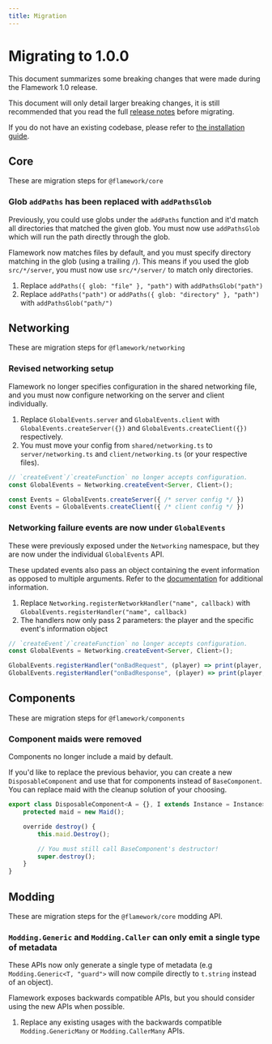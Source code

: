 ```yaml
---
title: Migration
---
```


# Migrating to 1.0.0
This document summarizes some breaking changes that were made during the Flamework 1.0 release.

This document will only detail larger breaking changes, it is still recommended that you read the full [release notes](/blog/2023/09/29/flamework-release) before migrating.

If you do not have an existing codebase, please refer to [the installation guide](/docs/installation).

## Core
These are migration steps for `@flamework/core`

### Glob `addPaths` has been replaced with `addPathsGlob`
Previously, you could use globs under the `addPaths` function and it'd match all directories that matched the given glob.
You must now use `addPathsGlob` which will run the path directly through the glob.

Flamework now matches files by default, and you must specify directory matching in the glob (using a trailing `/`).
This means if you used the glob `src/*/server`, you must now use `src/*/server/` to match only directories.

1. Replace `addPaths({ glob: "file" }, "path")` with `addPathsGlob("path")`
2. Replace `addPaths("path")` or `addPaths({ glob: "directory" }, "path")` with `addPathsGlob("path/")`

## Networking
These are migration steps for `@flamework/networking`

### Revised networking setup
Flamework no longer specifies configuration in the shared networking file, and you must now configure networking on the server and client individually.

1. Replace `GlobalEvents.server` and `GlobalEvents.client` with `GlobalEvents.createServer({})` and `GlobalEvents.createClient({})` respectively.
2. You must move your config from `shared/networking.ts` to `server/networking.ts` and `client/networking.ts` (or your respective files).

```ts
// `createEvent`/`createFunction` no longer accepts configuration.
const GlobalEvents = Networking.createEvent<Server, Client>();

const Events = GlobalEvents.createServer({ /* server config */ })
const Events = GlobalEvents.createClient({ /* client config */ })
```

### Networking failure events are now under `GlobalEvents`
These were previously exposed under the `Networking` namespace, but they are now under the individual `GlobalEvents` API.

These updated events also pass an object containing the event information as opposed to multiple arguments.
Refer to the [documentation](./additional-modules/networking/global-handlers.md) for additional information.

1. Replace `Networking.registerNetworkHandler("name", callback)` with `GlobalEvents.registerHandler("name", callback)`
2. The handlers now only pass 2 parameters: the player and the specific event's information object

```ts
// `createEvent`/`createFunction` no longer accepts configuration.
const GlobalEvents = Networking.createEvent<Server, Client>();

GlobalEvents.registerHandler("onBadRequest", (player) => print(player, "sent a bad request!"));
GlobalEvents.registerHandler("onBadResponse", (player) => print(player, "returned a bad response!"));
```

## Components
These are migration steps for `@flamework/components`

### Component maids were removed
Components no longer include a maid by default.

If you'd like to replace the previous behavior, you can create a new `DisposableComponent` and use that for components instead of `BaseComponent`.
You can replace maid with the cleanup solution of your choosing.

```ts
export class DisposableComponent<A = {}, I extends Instance = Instance> extends BaseComponent<A, I> {
	protected maid = new Maid();

	override destroy() {
		this.maid.Destroy();

		// You must still call BaseComponent's destructor!
		super.destroy();
	}
}
```

## Modding
These are migration steps for the `@flamework/core` modding API.

### `Modding.Generic` and `Modding.Caller` can only emit a single type of metadata
These APIs now only generate a single type of metadata (e.g `Modding.Generic<T, "guard">` will now compile directly to `t.string` instead of an object).

Flamework exposes backwards compatible APIs, but you should consider using the new APIs when possible.

1. Replace any existing usages with the backwards compatible `Modding.GenericMany` or `Modding.CallerMany` APIs.
